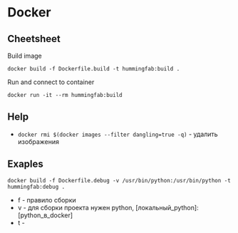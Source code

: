 # Docker

## Cheetsheet

Build image

```
docker build -f Dockerfile.build -t hummingfab:build .
```

Run and connect to container

```
docker run -it --rm hummingfab:build
```

## Help

- `docker rmi $(docker images --filter dangling=true -q)` - удалить <none> изображения

## Exaples

```
docker build -f Dockerfile.debug -v /usr/bin/python:/usr/bin/python -t hummingfab:debug .
```

- f - правило сборки
- v - для сборки проекта нужен python, [локальный_python]:[python_в_docker]
- t -
